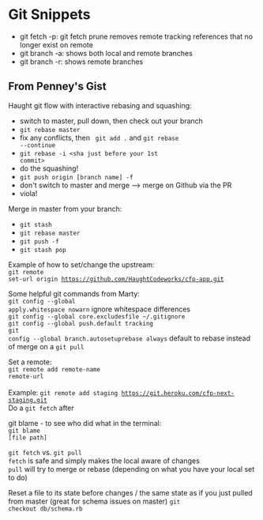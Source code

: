 # Git Snippets

* git fetch -p: git fetch prune removes remote tracking references that no longer exist on remote
* git branch -a: shows both local and remote branches
* git branch -r: shows remote branches

## From Penney's Gist

Haught git flow with interactive rebasing and squashing:<br>
- switch to master, pull down, then check out your branch
- <code>git rebase master</code>
- fix any conflicts, then <code> git add .</code> and <code>git rebase --continue</code>
- <code>git rebase -i <sha just before your 1st commit></code>
- do the squashing!
- <code>git push origin [branch name] -f</code>
- don't switch to master and merge --> merge on Github via the PR
- viola!

Merge in master from your branch:<br>
- <code>git stash</code>
- <code>git rebase master</code>
- <code>git push -f</code>
- <code>git stash pop</code>

Example of how to set/change the upstream:<br>
<code>git remote set-url origin https://github.com/HaughtCodeworks/cfp-app.git</code>

Some helpful git commands from Marty:<br>
<code>git config --global apply.whitespace nowarn</code> ignore whitespace differences<br>
<code>git config --global core.excludesfile ~/.gitignore</code><br>
<code>git config --global push.default tracking</code><br>
<code>git config --global branch.autosetuprebase always</code> default to rebase instead of merge on a <code>git pull</code>

Set a remote:<br>
<code>git remote add remote-name remote-url</code><br><br>
Example: <code>git remote add staging https://git.heroku.com/cfp-next-staging.git</code><br>
Do a <code>git fetch</code> after

git blame - to see who did what in the terminal:<br>
<code>git blame [file path]</code>

<code>git fetch</code> vs. <code>git pull</code><br>
<code>fetch</code> is safe and simply makes the local aware of changes<br>
<code>pull</code> will try to merge or rebase (depending on what you have your local set to do)

Reset a file to its state before changes / the same state as if you just pulled from master (great for schema issues on master)
<code>git checkout db/schema.rb</code>